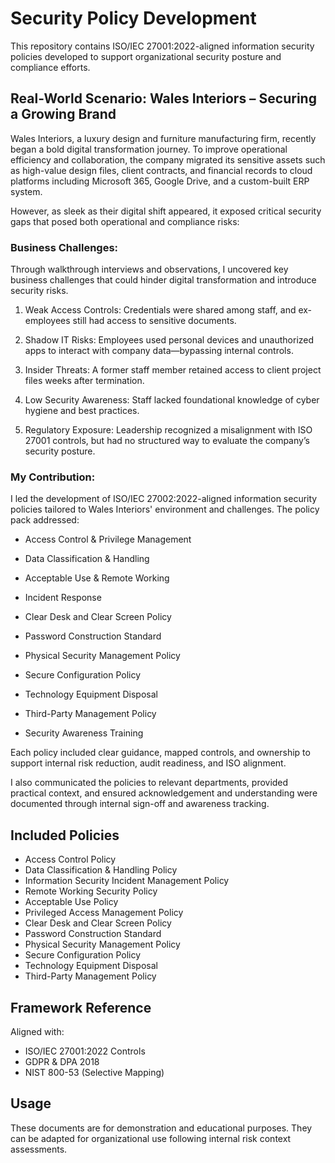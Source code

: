 # Security Policy Development

This repository contains ISO/IEC 27001:2022-aligned information security policies developed to support organizational security posture and compliance efforts.

## Real-World Scenario: Wales Interiors – Securing a Growing Brand
Wales Interiors, a luxury design and furniture manufacturing firm, recently began a bold digital transformation journey. To improve operational efficiency and collaboration, the company migrated its sensitive assets such as high-value design files, client contracts, and financial records to cloud platforms including Microsoft 365, Google Drive, and a custom-built ERP system.

However, as sleek as their digital shift appeared, it exposed critical security gaps that posed both operational and compliance risks:

### Business Challenges:
Through walkthrough interviews and observations, I uncovered key business challenges that could hinder digital transformation and introduce security risks.

1. Weak Access Controls: Credentials were shared among staff, and ex-employees still had access to sensitive documents.

2. Shadow IT Risks: Employees used personal devices and unauthorized apps to interact with company data—bypassing internal controls.

3. Insider Threats: A former staff member retained access to client project files weeks after termination.

4. Low Security Awareness: Staff lacked foundational knowledge of cyber hygiene and best practices.

5. Regulatory Exposure: Leadership recognized a misalignment with ISO 27001 controls, but had no structured way to evaluate the company’s security posture.

### My Contribution:
I led the development of ISO/IEC 27002:2022-aligned information security policies tailored to Wales Interiors' environment and challenges. The policy pack addressed:
- Access Control & Privilege Management

- Data Classification & Handling

- Acceptable Use & Remote Working

- Incident Response

- Clear Desk and Clear Screen Policy

- Password Construction Standard

- Physical Security Management Policy

- Secure Configuration Policy

- Technology Equipment Disposal

- Third-Party Management Policy

- Security Awareness Training

Each policy included clear guidance, mapped controls, and ownership to support internal risk reduction, audit readiness, and ISO alignment.

I also communicated the policies to relevant departments, provided practical context, and ensured acknowledgement and understanding were documented through internal sign-off and awareness tracking.

## Included Policies
- Access Control Policy
- Data Classification & Handling Policy
- Information Security Incident Management Policy
- Remote Working Security Policy
- Acceptable Use Policy
- Privileged Access Management Policy
- Clear Desk and Clear Screen Policy
- Password Construction Standard
- Physical Security Management Policy
- Secure Configuration Policy
- Technology Equipment Disposal
- Third-Party Management Policy

## Framework Reference
Aligned with:
- ISO/IEC 27001:2022 Controls
- GDPR & DPA 2018
- NIST 800-53 (Selective Mapping)

## Usage
These documents are for demonstration and educational purposes. They can be adapted for organizational use following internal risk context assessments.
